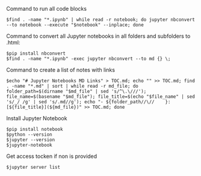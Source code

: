 Command to run all code blocks 

```
$find . -name "*.ipynb" | while read -r notebook; do jupyter nbconvert --to notebook --execute "$notebook" --inplace; done

```

Command to convert all Jupyter notebooks in all folders and subfolders to .html: 
```
$pip install nbconvert
$find . -name "*.ipynb" -exec jupyter nbconvert --to md {} \;
```

Command to create a list of notes with links

```
$echo "# Jupyter Notebooks MD Links" > TOC.md; echo "" >> TOC.md; find . -name "*.md" | sort | while read -r md_file; do folder_path=$(dirname "$md_file" | sed 's/^\.\///'); file_name=$(basename "$md_file"); file_title=$(echo "$file_name" | sed 's/_/ /g' | sed 's/.md//g'); echo "- ${folder_path//\//    }: [${file_title}](${md_file})" >> TOC.md; done

```

Install Jupyter Notebook 

```
$pip install notebook
$python --version
$jupyter --version
$jupyter-notebook
```

Get access tocken if non is provided 

```
$jupyter server list
```